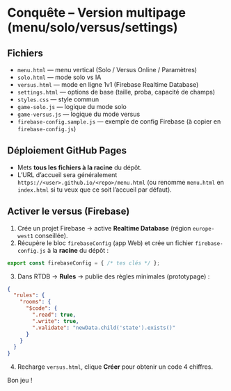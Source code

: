 # Conquête – Version multipage (menu/solo/versus/settings)

## Fichiers
- `menu.html` — menu vertical (Solo / Versus Online / Paramètres)
- `solo.html` — mode solo vs IA
- `versus.html` — mode en ligne 1v1 (Firebase Realtime Database)
- `settings.html` — options de base (taille, proba, capacité de champs)
- `styles.css` — style commun
- `game-solo.js` — logique du mode solo
- `game-versus.js` — logique du mode versus
- `firebase-config.sample.js` — exemple de config Firebase (à copier en `firebase-config.js`)

## Déploiement GitHub Pages
- Mets **tous les fichiers à la racine** du dépôt.
- L’URL d’accueil sera généralement `https://<user>.github.io/<repo>/menu.html` (ou renomme `menu.html` en `index.html` si tu veux que ce soit l’accueil par défaut).

## Activer le versus (Firebase)
1. Crée un projet Firebase → active **Realtime Database** (région `europe-west1` conseillée).
2. Récupère le bloc `firebaseConfig` (app Web) et crée un fichier `firebase-config.js` à la **racine** du dépôt :
```js
export const firebaseConfig = { /* tes clés */ };
```
3. Dans RTDB → **Rules** → publie des règles minimales (prototypage) :
```json
{
  "rules": {
    "rooms": {
      "$code": {
        ".read": true,
        ".write": true,
        ".validate": "newData.child('state').exists()"
      }
    }
  }
}
```
4. Recharge `versus.html`, clique **Créer** pour obtenir un code 4 chiffres.

Bon jeu !
